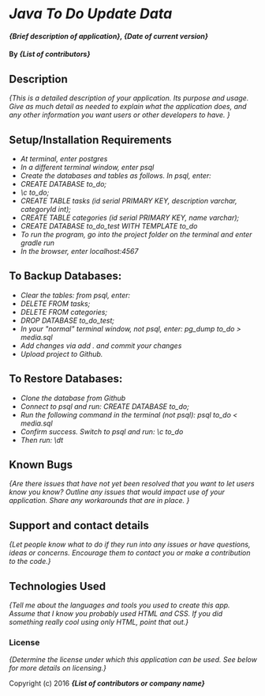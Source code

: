 # _Java To Do Update Data_

#### _{Brief description of application}, {Date of current version}_

#### By _**{List of contributors}**_

## Description

_{This is a detailed description of your application. Its purpose and usage.  Give as much detail as needed to explain what the application does, and any other information you want users or other developers to have. }_

## Setup/Installation Requirements

* _At terminal, enter postgres_
* _In a different terminal window, enter psql_
* _Create the databases and tables as follows. In psql, enter:_
* _CREATE DATABASE to_do;_
* _\c to_do;_
* _CREATE TABLE tasks (id serial PRIMARY KEY, description varchar, categoryId int);_
* _CREATE TABLE categories (id serial PRIMARY KEY, name varchar);_
* _CREATE DATABASE to_do_test WITH TEMPLATE to_do_
* _To run the program, go into the project folder on the terminal and enter gradle run_
* _In the browser, enter localhost:4567_

## To Backup Databases:
* _Clear the tables:  from psql, enter:_
* _DELETE FROM tasks;_
* _DELETE FROM categories;_
* _DROP DATABASE to_do_test;_
* _In your "normal" terminal window, not psql, enter: pg_dump to_do > media.sql_
* _Add changes via add . and commit your changes_
* _Upload project to Github._

## To Restore Databases:
* _Clone the database from Github_
* _Connect to psql and run: CREATE DATABASE to_do;_
* _Run the following command in the terminal (not psql): psql to_do < media.sql_
* _Confirm success.  Switch to psql and run:  \c to_do_
* _Then run: \dt_

## Known Bugs

_{Are there issues that have not yet been resolved that you want to let users know you know?  Outline any issues that would impact use of your application.  Share any workarounds that are in place. }_

## Support and contact details

_{Let people know what to do if they run into any issues or have questions, ideas or concerns.  Encourage them to contact you or make a contribution to the code.}_

## Technologies Used

_{Tell me about the languages and tools you used to create this app. Assume that I know you probably used HTML and CSS. If you did something really cool using only HTML, point that out.}_

### License

*{Determine the license under which this application can be used.  See below for more details on licensing.}*

Copyright (c) 2016 **_{List of contributors or company name}_**
